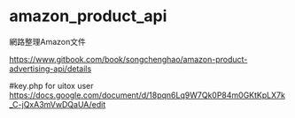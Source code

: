 # amazon_product_api 
網路整理Amazon文件 

https://www.gitbook.com/book/songchenghao/amazon-product-advertising-api/details

#key.php for uitox user
https://docs.google.com/document/d/18pqn6Lq9W7Qk0P84m0GKtKpLX7k_C-jQxA3mVwDQaUA/edit
